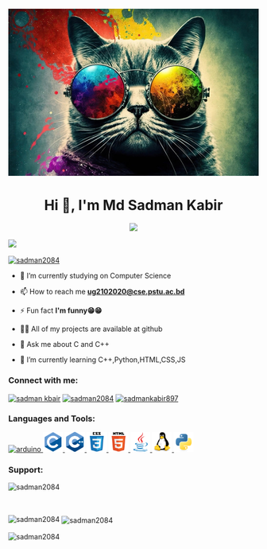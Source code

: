 ![logo](https://github.com/sadman2084/sadman2084/blob/main/%5BFREE%20-%20HDconvert.com%5D%201000_F_578485259_uOL8sXUzN1I0tFidflCCWoGpCb02l4za-transformed.jpg)
<h1 align="center">Hi 👋, I'm Md Sadman Kabir</h1>
<p align="center"> <img class="center" src="https://miro.medium.com/max/1360/0*7Q3yvSIv_t0ioJ-Z.gif"/> </p>

![](https://komarev.com/ghpvc/?username=Sadman2084)

<p align="left"> <a href="https://github.com/ryo-ma/github-profile-trophy"><img src="https://github-profile-trophy.vercel.app/?username=sadman2084" alt="sadman2084" /></a> </p>

- 🔭 I’m currently studying on Computer Science

- 📫 How to reach me **ug2102020@cse.pstu.ac.bd**

- ⚡ Fun fact **I'm funny😁😁**

- 👨‍💻 All of my projects are available at github

- 💬 Ask me about C and C++

- 🌱 I’m currently learning C++,Python,HTML,CSS,JS

<h3 align="left">Connect with me:</h3>
<p align="left">
<a href="https://fb.com/sadman kbair" target="blank"><img align="center" src="https://raw.githubusercontent.com/rahuldkjain/github-profile-readme-generator/master/src/images/icons/Social/facebook.svg" alt="sadman kbair" height="30" width="40" /></a>
<a href="https://instagram.com/sadman2084" target="blank"><img align="center" src="https://raw.githubusercontent.com/rahuldkjain/github-profile-readme-generator/master/src/images/icons/Social/instagram.svg" alt="sadman2084" height="30" width="40" /></a>
<a href="https://codeforces.com/profile/sadmankabir897" target="blank"><img align="center" src="https://raw.githubusercontent.com/rahuldkjain/github-profile-readme-generator/master/src/images/icons/Social/codeforces.svg" alt="sadmankabir897" height="30" width="40" /></a>
</p>

<h3 align="left">Languages and Tools:</h3>
<p align="left"> <a href="https://www.arduino.cc/" target="_blank" rel="noreferrer"> <img src="https://cdn.worldvectorlogo.com/logos/arduino-1.svg" alt="arduino" width="40" height="40"/> </a> <a href="https://www.cprogramming.com/" target="_blank" rel="noreferrer"> <img src="https://raw.githubusercontent.com/devicons/devicon/master/icons/c/c-original.svg" alt="c" width="40" height="40"/> </a> <a href="https://www.w3schools.com/cpp/" target="_blank" rel="noreferrer"> <img src="https://raw.githubusercontent.com/devicons/devicon/master/icons/cplusplus/cplusplus-original.svg" alt="cplusplus" width="40" height="40"/> </a> <a href="https://www.w3schools.com/css/" target="_blank" rel="noreferrer"> <img src="https://raw.githubusercontent.com/devicons/devicon/master/icons/css3/css3-original-wordmark.svg" alt="css3" width="40" height="40"/> </a> <a href="https://www.w3.org/html/" target="_blank" rel="noreferrer"> <img src="https://raw.githubusercontent.com/devicons/devicon/master/icons/html5/html5-original-wordmark.svg" alt="html5" width="40" height="40"/> </a> <a href="https://www.java.com" target="_blank" rel="noreferrer"> <img src="https://raw.githubusercontent.com/devicons/devicon/master/icons/java/java-original.svg" alt="java" width="40" height="40"/> </a> <a href="https://www.linux.org/" target="_blank" rel="noreferrer"> <img src="https://raw.githubusercontent.com/devicons/devicon/master/icons/linux/linux-original.svg" alt="linux" width="40" height="40"/> </a> <a href="https://www.python.org" target="_blank" rel="noreferrer"> <img src="https://raw.githubusercontent.com/devicons/devicon/master/icons/python/python-original.svg" alt="python" width="40" height="40"/> </a> </p>

<h3 align="left">Support:</h3>
<p><a href="https://ko-fi.com/sadman2084"> <img align="left" src="https://cdn.ko-fi.com/cdn/kofi3.png?v=3" height="50" width="210" alt="sadman2084" /></a></p><br><br><br>

<p><img align="left" src="https://github-readme-stats.vercel.app/api/top-langs?username=sadman2084&show_icons=true&locale=en&layout=compact" alt="sadman2084" /></p>

<p>&nbsp;<img align="center" src="https://github-readme-stats.vercel.app/api?username=sadman2084&show_icons=true&locale=en" alt="sadman2084" /></p>

<p><img align="center" src="https://github-readme-streak-stats.herokuapp.com/?user=sadman2084&" alt="sadman2084" /></p>
